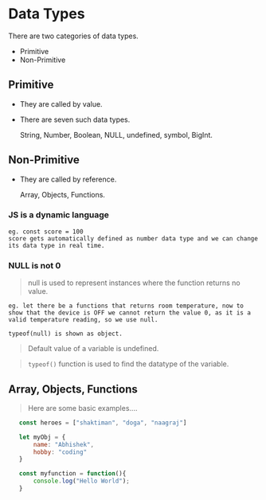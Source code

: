 # Data Types
    
There are two categories of data types.
- Primitive
- Non-Primitive

## Primitive
- They are called by value.
- There are seven such data types.
    
    String, Number, Boolean, NULL, undefined, symbol, BigInt.

## Non-Primitive

- They are called by reference.
    
    Array, Objects, Functions.

### JS is a dynamic language

    eg. const score = 100
    score gets automatically defined as number data type and we can change its data type in real time.


### NULL is not 0
    
>null is used to represent instances where the function returns no value.
    
    eg. let there be a functions that returns room temperature, now to show that the device is OFF we cannot return the value 0, as it is a valid temperature reading, so we use null.

    typeof(null) is shown as object.

> Default value of a variable is undefined.

> `typeof()` function is used to find the datatype of the variable.

## Array, Objects, Functions

> Here are some basic examples....

 ```javascript
    const heroes = ["shaktiman", "doga", "naagraj"]

    let myObj = {
        name: "Abhishek",
        hobby: "coding"
    }

    const myfunction = function(){
        console.log("Hello World");
    }
 ```


